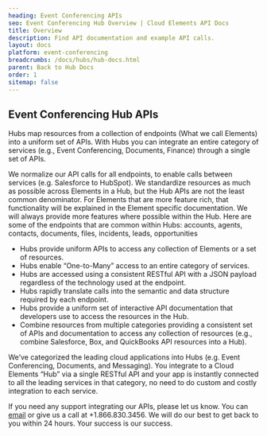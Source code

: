 ```yaml
---
heading: Event Conferencing APIs
seo: Event Conferencing Hub Overview | Cloud Elements API Docs
title: Overview
description: Find API documentation and example API calls.
layout: docs
platform: event-conferencing
breadcrumbs: /docs/hubs/hub-docs.html
parent: Back to Hub Docs
order: 1
sitemap: false
---
```


## Event Conferencing Hub APIs

Hubs map resources from a collection of endpoints (What we call Elements) into a uniform set of APIs. With Hubs you can integrate an entire category of services (e.g., Event Conferencing, Documents, Finance) through a single set of APIs.

We normalize our API calls for all endpoints, to enable calls between services (e.g. Salesforce to HubSpot). We standardize resources as much as possible across Elements in a Hub, but the Hub APIs are not the least common denominator. For Elements that are more feature rich, that functionality will be explained in the Element specific documentation. We will always provide more features where possible within the Hub. Here are some of the endpoints that are common within Hubs:
accounts, agents, contacts, documents, files, incidents, leads, opportunities

* Hubs provide uniform APIs to access any collection of Elements or a set of resources.
* Hubs enable “One-to-Many” access to an entire category of services.
* Hubs are accessed using a consistent RESTful API with a JSON payload regardless of the technology used at the endpoint.
* Hubs rapidly translate calls into the semantic and data structure required by each endpoint.
* Hubs provide a uniform set of interactive API documentation that developers use to access the resources in the Hub.
* Combine resources from multiple categories providing a consistent set of APIs and documentation to access any collection of resources (e.g., combine Salesforce, Box, and QuickBooks API resources into a Hub).

We’ve categorized the leading cloud applications into Hubs (e.g. Event Conferencing, Documents, and Messaging). You integrate to a Cloud Elements “Hub” via a single RESTful API and your app is instantly connected to all the leading services in that category, no need to do custom and costly integration to each service.

If you need any support integrating our APIs, please let us know. You can [email](mailto:support@cloud-elements.com) or give us a call at +1.866.830.3456. We will do our best to get back to you within 24 hours. Your success is our success.
